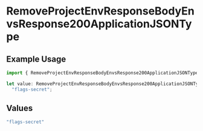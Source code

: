 # RemoveProjectEnvResponseBodyEnvsResponse200ApplicationJSONType

## Example Usage

```typescript
import { RemoveProjectEnvResponseBodyEnvsResponse200ApplicationJSONType } from "@vercel/sdk/models/operations";

let value: RemoveProjectEnvResponseBodyEnvsResponse200ApplicationJSONType =
  "flags-secret";
```

## Values

```typescript
"flags-secret"
```